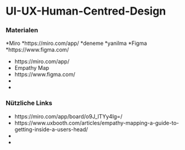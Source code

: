    # UI-UX-Human-Centred-Design

<h3>Materialen</h3>
*Miro
  *https://miro.com/app/
    *deneme
  *yanilma
*Figma
  *https://www.figma.com/
  
  
<ul>
    <li>https://miro.com/app/</li>
    <li>Empathy Map</li>
    <li>https://www.figma.com/</li>
    <li></li>
    <li></li>
    
</ul>


<h3>Nützliche Links</h3>
<ul>
    <li>https://miro.com/app/board/o9J_lTYy4lg=/</li>
    <li>https://www.uxbooth.com/articles/empathy-mapping-a-guide-to-getting-inside-a-users-head/</li>
    <li></li>
    <li></li>
</ul>
